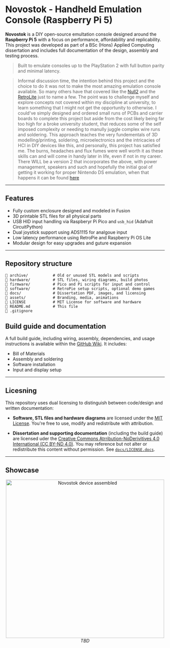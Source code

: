 # Novostok - Handheld Emulation Console (Raspberry Pi 5)

**Novostok** is a DIY open-source emultation console designed around the **Raspberry Pi 5** with a focus on performance, affordability and replicability. This project was developed as part of a BSc (Hons) Applied Computing dissertation and includes full documentation of the design, assembly and testing process.

> Built to emulate consoles up to the PlayStation 2 with full button parity and minimal latency.

> Informal discussion time, the intention behind this project and the choice to do it was not to make the most amazing emulation console available. So many others have that covered like the [Null2](https://www.null2.co.uk/) and the [RetroLite](https://github.com/StonedEdge/Retro-Lite-CM4) just to name a few. The point was to challenge myself and explore concepts not covered within my discipline at university, to learn something that I might not get the opportunity to otherwise. I could've simply designed and ordered small runs of PCBs and carrier boards to complete this project but aside from the cost likely being far too high for a broke university student, that reduces some of the self imposed complexity or needing to manully juggle complex wire runs and soldering. This approach teaches the very fundementals of 3D modelling/printing, soldering, microelectronics and the intricacies of HCI in DIY devices like this, and personally, this project has satisfied me. The burns, headaches and flux fumes were well worth it as these skills can and will come in handy later in life, even if not in my career. There WILL be a version 2 that incorporates the above, with power management, speakers and such and hopefully the initial goal of getting it working for proper Nintendo DS emulation, when that happens it can be found [here]()

---

## Features
- Fully custom enclosure designed and modeled in Fusion
- 3D printable STL files for all physical parts
- USB HID input handling via Raspberyr Pi Pico and `usb_hid` (Adafruit CircuitPython)
- Dual joystick support using ADS1115 for analgoue input
- Low latency performance using RetroPie and Raspberry Pi OS Lite
- Modular design for easy upgrades and guture expansion

---

## Repository structure

```text
📁 archive/           # Old or unused STL models and scripts
📁 hardware/          # STL files, wiring diagrams, build photos
📁 firmware/          # Pico and Pi scripts for input and control
📁 software/          # RetroPie setup scripts, optional demo games
📁 docs/              # Dissertation PDF, images, and licensing
📁 assets/            # Branding, media, animations
📄 LICENSE            # MIT License for software and hardware
📄 README.md          # This file
📄 .gitignore
```

## Build guide and documentation

A full build guide, including wiring, assembly, dependencies, and usage instructions is available within the [GitHub Wiki](https://github.com/naomisilver/novostok/wiki).
It includes:
- Bill of Materials
- Assembly and soldering
- Software installation
- Input and display setup

---

## Licesning

This repository uses dual licensing to distinguish between code/design and written documentation:
- **Software, STL files and hardware diagrams** are licensed under the [MIT License](./LICENSE).
You're free to use, modify and redistribute with attribution.

- **Dissertation and supporting documentation** (including the build guide) are licensed uder the [Creative Commons Atrribution-NoDerivitives 4.0 International (CC BY-ND 4.0)](https://creativecommons.org/licenses/by-nd/4.0/).
You may reference but not alter or redistribute this content without permission. See [`docs/LICENSE.docs`](./docs/LICENSE.docs).

---

## Showcase

<p align="center">
  <img src="docs/images/device_assembled.jpg" alt="Novostok device assembled" width="500" />
  <br>
  <i>TBD</i>
</p>






